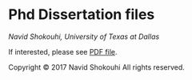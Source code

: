 # Phd Dissertation files
*Navid Shokouhi,
University of Texas at Dallas*

If interested, please see [PDF file](https://github.com/idnavid/dissertation/blob/master/SHOKOUHI-DISSERTATION-2017-rev3.pdf). 

Copyright &copy; 2017
Navid Shokouhi
All rights reserved.
